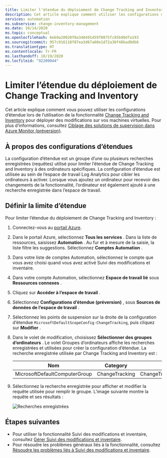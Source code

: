 ```yaml
---
title: Limiter l’étendue du déploiement de Change Tracking and Inventory d’Azure Automation
description: Cet article explique comment utiliser les configurations d’étendue pour limiter l’étendue du déploiement de Change Tracking and Inventory.
services: automation
ms.subservice: change-inventory-management
ms.date: 10/14/2020
ms.topic: conceptual
ms.openlocfilehash: 6eb9a20920f0a340491459f0875fc85b90dfa193
ms.sourcegitcommit: 957c916118f87ea3d67a60e1d72a30f48bad0db6
ms.translationtype: HT
ms.contentlocale: fr-FR
ms.lasthandoff: 10/19/2020
ms.locfileid: "92209044"
---
```

# <a name="limit-change-tracking-and-inventory-deployment-scope"></a>Limiter l’étendue du déploiement de Change Tracking and Inventory

Cet article explique comment vous pouvez utiliser les configurations d’étendue lors de l’utilisation de la fonctionnalité [Change Tracking and Inventory](overview.md) pour déployer des modifications sur vos machines virtuelles. Pour plus d’informations, consultez [Ciblage des solutions de supervision dans Azure Monitor (préversion)](../../azure-monitor/insights/solution-targeting.md).

## <a name="about-scope-configurations"></a>À propos des configurations d’étendues

La configuration d’étendue est un groupe d’une ou plusieurs recherches enregistrées (requêtes) utilisé pour limiter l’étendue de Change Tracking and Inventory à des ordinateurs spécifiques. La configuration d’étendue est utilisée au sein de l’espace de travail Log Analytics pour cibler les ordinateurs à activer. Lorsque vous ajoutez un ordinateur pour recevoir des changements de la fonctionnalité, l’ordinateur est également ajouté à une recherche enregistrée dans l’espace de travail.

## <a name="set-the-scope-limit"></a>Définir la limite d’étendue

Pour limiter l’étendue du déploiement de Change Tracking and Inventory :

1. Connectez-vous au [portail Azure](https://portal.azure.com).

2. Dans le portail Azure, sélectionnez **Tous les services** . Dans la liste de ressources, saisissez **Automation** . Au fur et à mesure de la saisie, la liste filtre les suggestions. Sélectionnez **Comptes Automation** .

3. Dans votre liste de comptes Automation, sélectionnez le compte que vous avez choisi quand vous avez activé Suivi des modifications et inventaire.

4. Dans votre compte Automation, sélectionnez **Espace de travail lié** sous **Ressources connexes** .

5. Cliquez sur **Accéder à l’espace de travail** .

6. Sélectionnez **Configurations d’étendue (préversion)** , sous **Sources de données de l’espace de travail** .

7. Sélectionnez les points de suspension sur la droite de la configuration d’étendue `MicrosoftDefaultScopeConfig-ChangeTracking`, puis cliquez sur **Modifier** .

8. Dans le volet de modification, choisissez **Sélectionner des groupes d’ordinateurs** . Le volet Groupes d’ordinateurs affiche les recherches enregistrées et utilisées pour créer la configuration d’étendue. La recherche enregistrée utilisée par Change Tracking and Inventory est :

    |Nom     |Category  |Alias  |
    |---------|---------|---------|
    |MicrosoftDefaultComputerGroup     |  ChangeTracking       | ChangeTracking__MicrosoftDefaultComputerGroup        |

9. Sélectionnez la recherche enregistrée pour afficher et modifier la requête utilisée pour remplir le groupe. L’image suivante montre la requête et ses résultats :

    ![Recherches enregistrées](media/manage-scope-configurations/logsearch.png)

## <a name="next-steps"></a>Étapes suivantes

* Pour utiliser la fonctionnalité Suivi des modifications et inventaire, consultez [Gérer Suivi des modifications et inventaire](manage-change-tracking.md).
* Pour résoudre les problèmes généraux liés à la fonctionnalité, consultez [Résoudre les problèmes liés à Suivi des modifications et inventaire](../troubleshoot/change-tracking.md).
